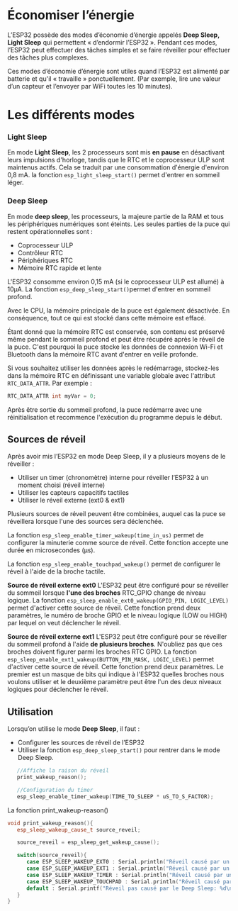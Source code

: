# Économiser l’énergie 

L’ESP32 possède des modes d’économie d’énergie appelés **Deep Sleep, Light Sleep** qui permettent « d’endormir l’ESP32 ».  Pendant ces modes, l’ESP32 peut effectuer des tâches simples et se faire réveiller pour effectuer des tâches plus complexes.

Ces modes d’économie d’énergie sont utiles quand l’ESP32 est alimenté par batterie et qu'il « travaille » ponctuellement. (Par exemple, lire une valeur d’un capteur et l’envoyer par WiFi toutes les 10 minutes).

# Les différents modes

### Light Sleep
 
En mode **Light Sleep**, les 2 processeurs sont mis **en pause** en désactivant leurs impulsions d'horloge, tandis que le RTC et le coprocesseur ULP sont maintenus actifs. Cela se traduit par une consommation d'énergie  d'environ 0,8 mA. 
la fonction `esp_light_sleep_start()` permet d'entrer en sommeil léger.

### Deep Sleep
En mode **deep sleep**, les processeurs, la majeure partie de la RAM et tous les périphériques numériques sont éteints. Les seules parties de la puce qui restent opérationnelles sont :

-   Coprocesseur ULP
-   Contrôleur RTC
-   Périphériques RTC
-   Mémoire RTC rapide et lente

L'ESP32 consomme environ 0,15 mA (si le coprocesseur ULP est allumé) à 10µA.
La fonction `esp_deep_sleep_start()`permet d'entrer en sommeil profond.

Avec le CPU, la mémoire principale de la puce est également désactivée. En conséquence, tout ce qui est stocké dans cette mémoire est effacé.

Étant donné que la mémoire RTC est conservée, son contenu est préservé même pendant le sommeil profond et peut être récupéré après le réveil de la puce. C'est pourquoi la puce stocke les données de connexion Wi-Fi et Bluetooth dans la mémoire RTC avant d'entrer en veille profonde.

Si vous souhaitez utiliser les données après le redémarrage, stockez-les dans la mémoire RTC en définissant une variable globale avec l'attribut `RTC_DATA_ATTR`. Par exemple :

```cpp 
RTC_DATA_ATTR int myVar = 0;
```
Après être sortie du sommeil profond, la puce redémarre avec une réinitialisation et recommence l'exécution du programme depuis le début.


## Sources de réveil

Après avoir mis l’ESP32 en mode Deep Sleep, il y a plusieurs moyens de le réveiller :

-   Utiliser un timer (chronomètre) interne pour réveiller l’ESP32 à un moment choisi (réveil interne)  
-   Utiliser les capteurs capacitifs tactiles
-   Utiliser le réveil externe (ext0 & ext1)

Plusieurs sources de réveil peuvent être combinées, auquel cas la puce se réveillera lorsque l'une des sources sera déclenchée.

La fonction `esp_sleep_enable_timer_wakeup(time_in_us)` permet de configurer la minuterie comme source de réveil. Cette fonction accepte une durée en microsecondes (μs).

La fonction `esp_sleep_enable_touchpad_wakeup()` permet  de configurer le réveil à l'aide de la broche tactile.

**Source de réveil externe ext0**
L'ESP32 peut être configuré pour se réveiller du sommeil  lorsque **l'une des broches** RTC_GPIO change de niveau logique.
La fonction `esp_sleep_enable_ext0_wakeup(GPIO_PIN, LOGIC_LEVEL)` permet d'activer cette source de réveil. Cette fonction prend deux paramètres, le numéro de broche GPIO et le niveau logique (LOW ou HIGH) par lequel on veut déclencher le réveil.

**Source de réveil externe ext1**
L'ESP32 peut être configuré pour se réveiller du sommeil profond à l'aide **de plusieurs broches**. N'oubliez pas que ces broches doivent figurer parmi les broches RTC GPIO.
La  fonction `esp_sleep_enable_ext1_wakeup(BUTTON_PIN_MASK, LOGIC_LEVEL)` permet d'activer cette source de réveil. Cette fonction prend deux paramètres. Le premier est un masque de bits qui indique à l'ESP32 quelles broches nous voulons utiliser et le deuxième paramètre peut être l'un des deux niveaux logiques  pour déclencher le réveil.

## Utilisation

Lorsqu’on utilise le mode **Deep Sleep**, il faut :

-   Configurer les sources de réveil de l’ESP32
-   Utiliser la fonction  `esp_deep_sleep_start()` pour rentrer dans le mode Deep Sleep.


```cpp
   //Affiche la raison du réveil
   print_wakeup_reason();

   //Configuration du timer
   esp_sleep_enable_timer_wakeup(TIME_TO_SLEEP * uS_TO_S_FACTOR);
```

La fonction print_wakeup-reason()
```cpp
void print_wakeup_reason(){
   esp_sleep_wakeup_cause_t source_reveil;

   source_reveil = esp_sleep_get_wakeup_cause();

   switch(source_reveil){
      case ESP_SLEEP_WAKEUP_EXT0 : Serial.println("Réveil causé par un signal externe avec RTC_IO"); break;
      case ESP_SLEEP_WAKEUP_EXT1 : Serial.println("Réveil causé par un signal externe avec RTC_CNTL"); break;
      case ESP_SLEEP_WAKEUP_TIMER : Serial.println("Réveil causé par un timer"); break;
      case ESP_SLEEP_WAKEUP_TOUCHPAD : Serial.println("Réveil causé par un touchpad"); break;
      default : Serial.printf("Réveil pas causé par le Deep Sleep: %d\n",source_reveil); break;
   }
}
```

